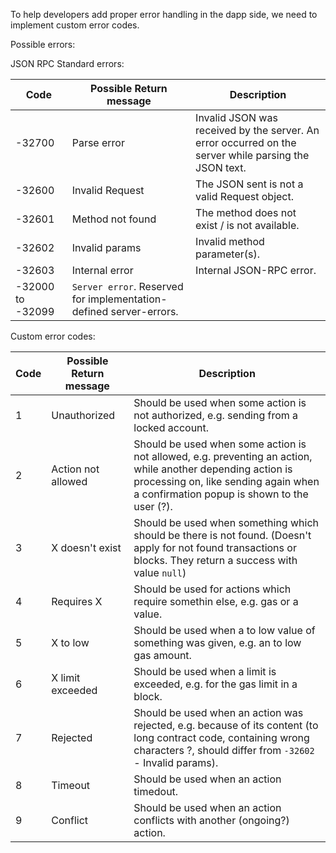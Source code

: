 To help developers add proper error handling in the dapp side, we need to implement custom error codes.

Possible errors:

JSON RPC Standard errors:

| Code    | Possible Return message | Description |
| --------|-------------------------|-------------|
|-32700 | Parse error       | Invalid JSON was received by the server. An error occurred on the server while parsing the JSON text. |
|-32600 | Invalid Request   | The JSON sent is not a valid Request object. |
|-32601 | Method not found  | The method does not exist / is not available. |
|-32602 | Invalid params    | Invalid method parameter(s). |
|-32603 | Internal error    | Internal JSON-RPC error. |
|-32000 to -32099             | `Server error`. Reserved for implementation-defined server-errors. |

Custom error codes:

| Code    | Possible Return message | Description |
| --------|-------------------------|-------------|
|1 | Unauthorized       | Should be used when some action is not authorized, e.g. sending from a locked account.
|2 | Action not allowed | Should be used when some action is not allowed, e.g. preventing an action, while another depending action is processing on, like sending again when a confirmation popup is shown to the user (?).
|3 | X doesn't exist    | Should be used when something which should be there is not found. (Doesn't apply for not found transactions or blocks. They return a success with value `null`)
|4 | Requires X         | Should be used for actions which require somethin else, e.g. gas or a value.
|5 | X to low           | Should be used when a to low value of something was given, e.g. an to low gas amount.
|6 | X limit exceeded   | Should be used when a limit is exceeded, e.g. for the gas limit in a block.
|7 | Rejected           | Should be used when an action was rejected, e.g. because of its content (to long contract code, containing wrong characters ?, should differ from `-32602` - Invalid params).
|8 | Timeout            | Should be used when an action timedout.
|9 | Conflict           | Should be used when an action conflicts with another (ongoing?) action.